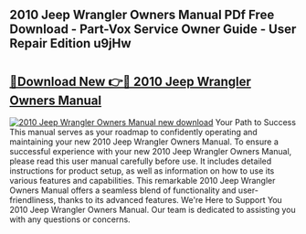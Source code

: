 ## 2010 Jeep Wrangler Owners Manual PDf Free Download - Part-Vox Service Owner Guide - User Repair Edition u9jHw

# <h2><a href="http://bc31978.oget.top/?id=2010+Jeep+Wrangler+Owners+Manual">🔗Download New 👉🔴 2010 Jeep Wrangler Owners Manual</a></h2>

[![2010 Jeep Wrangler Owners Manual new download](https://i.imgur.com/5g1atiW.png)](http://bc31978.oget.top/?id=2010+Jeep+Wrangler+Owners+Manual)
Your Path to Success This manual serves as your roadmap to confidently operating and maintaining your new 2010 Jeep Wrangler Owners Manual. To ensure a successful experience with your new 2010 Jeep Wrangler Owners Manual, please read this user manual carefully before use. It includes detailed instructions for product setup, as well as information on how to use its various features and capabilities. This remarkable 2010 Jeep Wrangler Owners Manual offers a seamless blend of functionality and user-friendliness, thanks to its advanced features. We're Here to Support You 2010 Jeep Wrangler Owners Manual. Our team is dedicated to assisting you with any questions or concerns.

